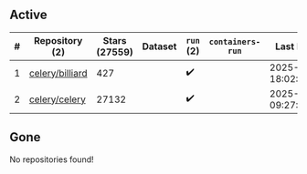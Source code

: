 ## Active
| # | Repository (2) | Stars (27559) | Dataset | `run` (2) | `containers-run` | Last Modified |
| --- | --- | --- | --- | --- | --- | --- |
| 1 | [celery/billiard](https://github.com/celery/billiard) | 427 |  | :heavy_check_mark: |  | 2025-05-13 18:02:18+00:00 |
| 2 | [celery/celery](https://github.com/celery/celery) | 27132 |  | :heavy_check_mark: |  | 2025-08-31 09:27:30+00:00 |

## Gone
No repositories found!
